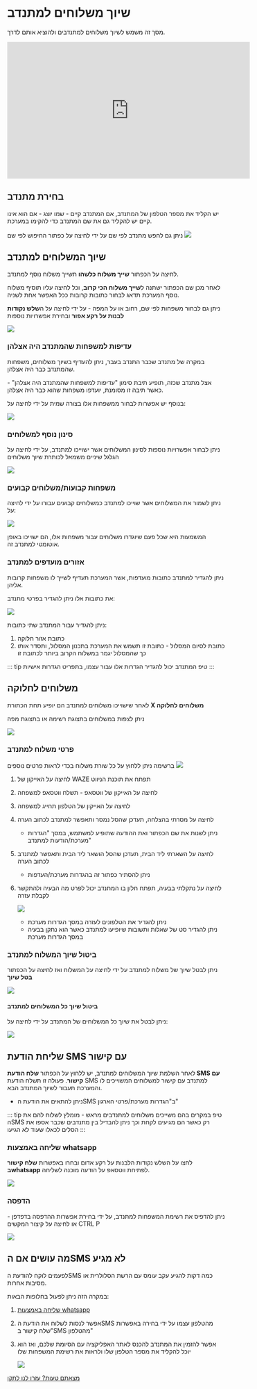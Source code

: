 # שיוך משלוחים למתנדב
מסך זה משמש לשיוך משלוחים למתנדבים ולהוציא אותם לדרך.

<iframe width="560" height="315" src="https://www.youtube.com/embed/8LCeQRQPL1U" frameborder="0" allow="accelerometer; autoplay; clipboard-write; encrypted-media; gyroscope; picture-in-picture" allowfullscreen></iframe>

## בחירת מתנדב

יש הקליד את מספר הטלפון של המתנדב, אם המתנדב קיים - שמו יוצג - אם הוא אינו קיים יש להקליד גם את שם המתנדב כדי להקימו במערכת.

ניתן גם לחפש מתנדב לפי שם על ידי לחיצה על כפתור החיפוש לפי שם
![](./2020-10-05_06h13_32.png)

## שיוך המשלוחים למתנדב
לחיצה על הכפתור **שייך משלוח כלשהו** תשייך משלוח נוסף למתנדב.

לאחר מכן שם הכפתור ישתנה ל**שייך משלוח הכי קרוב**, וכל לחיצה עליו תוסיף משלוח נוסף
המערכת תדאג לבחור כתובות קרובות ככל האפשר אחת לשניה.

ניתן גם לבחור משפחות לפי שם, רחוב או על המפה - על ידי לחיצה על ה**שלש נקודות לבנות על רקע אפור** ובחירת אפשרויות נוספות

![](./2020-10-05_06h21_37.png)

### עדיפות למשפחות שהמתנדב היה אצלהן
במקרה של מתנדב שכבר התנדב בעבר, ניתן להעדיף בשיוך משלוחים, משפחות שהמתנדב כבר היה אצלהן.

אצל מתנדב שכזה, תופיע תיבת סימון "עדיפות למשפחות שהמתנדב היה אצלהן" - כאשר תיבה זו מסומנת, יועדפו משפחות שהוא כבר היה אצלהן.

בנוסף יש אפשרות לבחור ממשפחות אלו בצורה שמית על ידי לחיצה על:

![](./2020-10-05_06h44_40.png)

### סינון נוסף למשלוחים
ניתן לבחור אפשרויות נוספות לסינון המשלוחים אשר ישוייכו למתנדב, על ידי לחיצה על הגלגל שיניים משמאל לכותרת שיוך משלוחים

![](./2020-10-05_06h27_02.png)

### משפחות קבועות/משלוחים קבועים
ניתן לשמור את המשלוחים אשר שוייכו למתנדב כמשלוחים קבועים עבורו על ידי לחיצה על:

![](./2020-10-05_07h01_52.png)

המשמעות היא שכל פעם שיוגדרו משלוחים עבור משפחות אלו, הם ישוייכו באופן אוטומטי למתנדב זה.


### אזורים מועדפים למתנדב
ניתן להגדיר למתנדב כתובות מועדפות, אשר המערכת תעדיף לשייך לו משפחות קרובות אליהן.

את כתובות אלו ניתן להגדיר בפרטי מתנדב:

![](./2020-10-05_07h05_33.png)

ניתן להגדיר עבור המתנדב שתי כתובות:
1. כתובת אזור חלוקה
2. כתובת לסיום המסלול - כתובת זו תשמש את המערכת בתכנון המסלול, ותסדר אותו כך שהמסלול יגמר במשלוח הקרוב ביותר לכתובת זו

::: tip טיפ
המתנדב יכול להגדיר הגדרות אלו עבור עצמו, בתפריט הגדרות אישיות
:::


## משלוחים לחלוקה
לאחר שישוייכו משלוחים למתנדב הם יופיע תחת הכתורת **X משלוחים לחלוקה**

ניתן לצפות במשלוחים בתצוגת רשימה או בתצוגת מפה

![](./2020-10-05_06h29_21.png)

### פרטי משלוח למתנדב
ברשימה ניתן ללחוץ על כל שורת משלוח בכדי לראות פרטים נוספים
![](./2020-10-05_06h30_51.png)

1. לחיצה על האייקון של WAZE תפתח את תוכנת הניווט
2. לחיצה על האייקון של ווטסאפ - תשלח ווטסאפ למשפחה
3. לחיצה על האייקון של הטלפון תחייג למשפחה
4. לחיצה על מסרתי בהצלחה, תעדכן שהסל נמסר ותאפשר למתנדב לכתוב הערה
    * ניתן לשנות את שם הכפתור ואת ההודעה שתופיע למשתמש, במסך "הגדרות מערכת/הודעות למתנדב"
5. לחיצה על השארתי ליד הבית, תעדכן שהסל הושאר ליד הבית ותאפשר למתנדב לכתוב הערה
    * ניתן להסתיר כפתור זה בהגדרות מערכת/העדפות
6. לחיצה על נתקלתי בבעיה, תפתח חלון בו המתנדב יכול לפרט מה הבעיה ולהתקשר לקבלת עזרה

    ![](./2020-10-05_06h35_27.png)
    * ניתן להגדיר את הטלפונים לעזרה במסך הגדרות מערכת
    * ניתן להגדיר סט של שאלות ותשובות שיופיעו למתנדב כאשר הוא נתקן בבעיה במסך הגדרות מערכת

### ביטול שיוך המשלוח למתנדב
ניתן לבטל שיוך של משלוח למתנדב על ידי לחיצה על המשלוח ואז לחיצה על הכפתור **בטל שיוך**

![](./2020-10-05_06h38_29.png)

#### ביטול שיוך כל המשלוחים למתנדב
ניתן לבטל את שיוך כל המשלוחים של המתנדב על ידי לחיצה על:

![](./2020-10-05_06h40_45.png)


## שליחת הודעת SMS עם קישור
לאחר השלמת שיוך המשלוחים למתנדב, יש ללחוץ על הכפתור **שלח הודעת SMS עם קישור**. פעולה זו תשלח הודעת SMS למתנדב עם קישור למשלוחים המשוייכים לו והמערכת תעבור לשיוך המתנדב הבא.

* ניתן להתאים את הודעת הSMS ב"הגדרות מערכת/פרטי הארגון"

::: tip טיפ
במקרים בהם משייכים משלוחים למתנדבים מראש - מומלץ לשלוח להם את הSMS רק כאשר הם מגיעים לקחת וכך ניתן להבדיל בין מתנדבים שכבר אספו את הסלים לכאלו שעוד לא הגיעו
:::


### שליחה באמצעות whatsapp

לחצו על השלש נקודות הלבנות על רקע אדום ובחרו באפשרות **שלח קישור בwhatsapp** לפתיחת ווטסאפ על הודעה מוכנה לשליחה.

![](./2020-10-05_08h40_47.png)

### הדפסה
ניתן להדפיס את רשימת המשפחות למתנדב, על ידי בחירת אפשרות ההדפסה בדפדפן - או לחיצה על קיצור המקשים CTRL P

![](./2020-10-05_08h43_12.png)

## מה עושים אם הSMS לא מגיע
לפעמים לוקח להודעת הSMS כמה דקות להגיע עקב עומס עם הרשת הסלולרית או מסיבות אחרות.

במקרה הזה ניתן לפעול בחלופות הבאות:
1. [שליחה באמצעות whatsapp](#שליחה-באמצעות-whatsapp)
2. אפשר לנסות לשלוח את הודעת הSMS מהטלפון עצמו על ידי בחירה באפשרות "שלח קישור בSMS מהטלפון"
3. אפשר להזמין את המתנדב להכנס לאתר האפליקציה עם הסיומת שלכם, ואז הוא יוכל להקליד את מספר הטלפון שלו ולראות את רשימת המשפחות שלו

   ![](./2020-10-05_08h47_27.png)

[מצאתם טעות? עזרו לנו לתקן](https://github.com/noam-honig/food-basket-delivery/tree/master/docs/guide/README.md)
